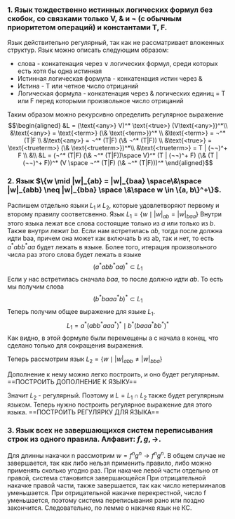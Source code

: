 ### 1. Язык тождественно истинных логических формул без скобок, со связками только V, & и ¬ (с обычным приоритетом операций) и константами Т, F.
Язык действительно регулярный, так как не рассматривает вложенных структур.
Язык можно описать следующим образом:
- слова - конкатенация через $\vee$ логических формул, среди которых есть хотя бы одна истинная
- Истинная логическая формула - конкатенация истин через &
- Истина - T или четное число отрицаний
- Логическая формула - конкатенация через & логических единиц = T или F перед которыми произвольное число отрицаний

Таким образом можно рекурсивно определить регулярное выражение
$$\begin{aligned}
&L = (\text{<any>} V)^* \text{<true>} (V\text{<any>})^*\\
&\text{<any>} = \text{<term>} (\& \text{<term>})^* \\
&\text{<term>} = ¬^* (T|F \\
&\text{<any>} = ¬^* (T|F) (\& ¬^* (T|F)) \\
&\text{<true>} = \text{<trueterm>} (\& \text{<trueterm>})^*\\
&\text{<trueterm>} = T | (¬¬)^+ F  \\
&\\
&L = (¬^* (T|F) (\& ¬^* (T|F))\space  V)^*
(T | (¬¬)^+ F) (\& (T | (¬¬)^+ F))^* (V \space ¬^* (T|F) (\& ¬^* (T|F)))^*
\end{aligned}$$
### 2. Язык $\{w \mid |w|_{ab} = |w|_{baa} \space\&\space |w|_{abb} \neq |w|_{bba} \space \&\space w \in \{a, b\}^+\}$.
Распишем отдельно языки $L_1$ и $L_2$, которые удовлетворяют первому и второму правилу соответсвенно.
Язык $L_1 = \{w \mid |w|_{ab} = |w|_{baa}\}$
Внутри этого языка лежат все слова состоящие только из $a$ или только из $b$.
Также внутри лежит $ba$. 
Если нам встретилась $ab$, тогда после должна идти baa, причем она может как включать b из ab, так и нет, то есть $a^*abb^*aa$ будет лежать в языке. Более того, итерация произвольного числа раз этого слова будет лежать в языке 
$$(a^*abb^*aa)^* \subset L_1$$
Если у нас встретилась сначала $baa$, то после должно идти $ab$. То есть мы получим слова 
$$(b^*baaa^*b)^* \subset L_1$$
Теперь получим общее выражение для языке $L_1$.
$$L_1 = a^*(abb^*aaa^*)^* \mid b^* (baaa^*bb^*)^*$$
Как видно, в этой формуле были перемещены a с начала в конец, что сделано только для сокращения выражения.

Теперь рассмотрим язык $L_2 = \{w \mid |w|_{abb} \neq |w|_{bba}\}$

Дополнение к нему можно легко построить, и оно будет регулярным. 
==ПОСТРОИТЬ ДОПОЛНЕНИЕ К ЯЗЫКУ==

Значит $L_2$ - регулярный. Поэтому и $L = L_1 \cap L_2$ также будет регулярным языком.
Теперь нужно построить регулярное выражение для этого языка.
==ПОСТРОИТЬ РЕГУЛЯРКУ ДЛЯ ЯЗЫКА==


### 3. Язык всех не завершающихся систем переписывания строк из одного правила. Алфавит: ${f,g, \to}$.

Для длинны накачки n рассмотрим $w = f^ng^n \to f^ng^n$.
В общем случае не завершается, так как либо нельзя применить правило, либо можно применять сколько угодно раз.
При накачке левой части отдельно от правой, система становится завершающейся
При отрицательной накачке правой части, также завершается, так как число нетерминалов уменьшается.
При отрицательной накачке перекрестной, число f уменьшается, поэтому система переписывания рано или поздно закончится.
Следовательно, по лемме о накачке язык не КС.

